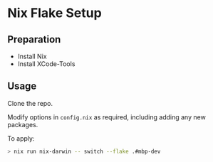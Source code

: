 # Nix Flake Setup

## Preparation

- Install Nix
- Install XCode-Tools

## Usage

Clone the repo.

Modify options in `config.nix` as required, including adding any new packages.

To apply: 

```bash
> nix run nix-darwin -- switch --flake .#mbp-dev
```